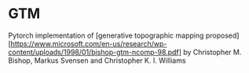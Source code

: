 # GTM
Pytorch implementation of [generative topographic mapping proposed][https://www.microsoft.com/en-us/research/wp-content/uploads/1998/01/bishop-gtm-ncomp-98.pdf] by Christopher M. Bishop, Markus Svensen and Christopher K. I. Williams
